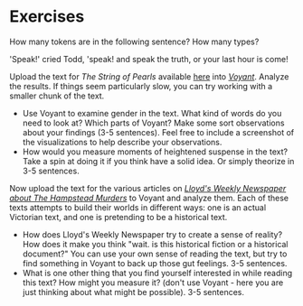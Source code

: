 # Exercises

How many tokens are in the following sentence? How many types?

'Speak!' cried Todd, 'speak! and speak the truth, or your last hour is come!

Upload the text for *The String of Pearls* available [here](https://raw.githubusercontent.com/bmw9t/introduction-to-text-analysis/master/assets/the-string-of-pearls-full.txt) into *[Voyant](voyant-tools.org)*. Analyze the results. If things seem particularly slow, you can try working with a smaller chunk of the text.

* Use Voyant to examine gender in the text. What kind of words do you need to look at? Which parts of Voyant? Make some sort observations about your findings (3-5 sentences). Feel free to include a screenshot of the visualizations to help describe your observations.
* How would you measure moments of heightened suspense in the text? Take a spin at doing it if you think have a solid idea. Or simply theorize in 3-5 sentences.

Now upload the text for the various articles on *[Lloyd's Weekly Newspaper about The Hampstead Murders](http://vrchristensen.com/http:/vrchristensen.com/category/newspaper-articles/lloyds-weekly-newspaper/)* to Voyant and analyze them. Each of these texts attempts to build their worlds in different ways: one is an actual Victorian text, and one is pretending to be a historical text. 
* How does Lloyd's Weekly Newspaper try to create a sense of reality? How does it make you think "wait. is this historical fiction or a historical document?" You can use your own sense of reading the text, but try to find something in Voyant to back up those gut feelings. 3-5 sentences.
* What is one other thing that you find yourself interested in while reading this text? How might you measure it? (don't use Voyant - here you are just thinking about what might be possible). 3-5 sentences.